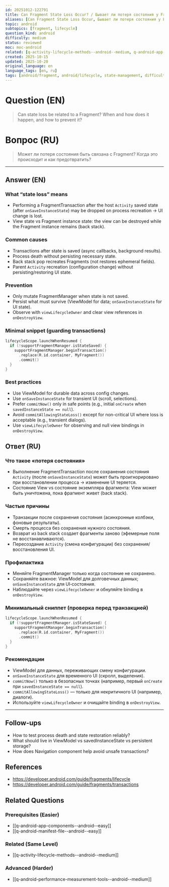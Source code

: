 ```yaml
---
id: 20251012-122791
title: Can Fragment State Loss Occur? / Бывает ли потеря состояния у Fragment
aliases: [Can Fragment State Loss Occur, Бывает ли потеря состояния у Fragment]
topic: android
subtopics: [fragment, lifecycle]
question_kind: android
difficulty: medium
status: reviewed
moc: moc-android
related: [q-activity-lifecycle-methods--android--medium, q-android-app-components--android--easy, q-android-manifest-file--android--easy]
created: 2025-10-15
updated: 2025-10-20
original_language: en
language_tags: [en, ru]
tags: [android/fragment, android/lifecycle, state-management, difficulty/medium]
---
```


# Question (EN)
> Can state loss be related to a Fragment? When and how does it happen, and how to prevent it?

# Вопрос (RU)
> Может ли потеря состояния быть связана с Fragment? Когда это происходит и как предотвратить?

---

## Answer (EN)

### What “state loss” means
- Performing a FragmentTransaction after the host `Activity` saved state (after `onSaveInstanceState`) may be dropped on process recreation → UI change is lost.
- View state vs Fragment instance state: the view can be destroyed while the Fragment instance remains (back stack).

### Common causes
- Transactions after state is saved (async callbacks, background results).
- Process death without persisting necessary state.
- Back stack pop recreates Fragments (not restores ephemeral fields).
- Parent `Activity` recreation (configuration change) without persisting/restoring UI state.

### Prevention
- Only mutate FragmentManager when state is not saved.
- Persist what must survive (ViewModel for data; `onSaveInstanceState` for UI state).
- Observe with `viewLifecycleOwner` and clear view references in `onDestroyView`.

### Minimal snippet (guarding transactions)
```kotlin
lifecycleScope.launchWhenResumed {
  if (!supportFragmentManager.isStateSaved) {
    supportFragmentManager.beginTransaction()
      .replace(R.id.container, MyFragment())
      .commit()
  }
}
```

### Best practices
- Use ViewModel for durable data across config changes.
- Use `onSaveInstanceState` for transient UI (scroll, selections).
- Prefer `commitNow()` only in safe points (e.g., initial `onCreate` when `savedInstanceState == null`).
- Avoid `commitAllowingStateLoss()` except for non-critical UI where loss is acceptable (e.g., transient dialogs).
- Use `viewLifecycleOwner` for observing and null view bindings in `onDestroyView`.

## Ответ (RU)

### Что такое «потеря состояния»
- Выполнение FragmentTransaction после сохранения состояния `Activity` (после `onSaveInstanceState`) может быть проигнорировано при восстановлении процесса → изменение UI теряется.
- Состояние View vs состояние экземпляра фрагмента: View может быть уничтожена, пока фрагмент живет (back stack).

### Частые причины
- Транзакции после сохранения состояния (асинхронные колбэки, фоновые результаты).
- Смерть процесса без сохранения нужного состояния.
- Возврат из back stack создает фрагменты заново (эфемерные поля не восстанавливаются).
- Пересоздание `Activity` (смена конфигурации) без сохранения/восстановления UI.

### Профилактика
- Меняйте FragmentManager только когда состояние не сохранено.
- Сохраняйте важное: ViewModel для долговечных данных; `onSaveInstanceState` для UI‑состояния.
- Наблюдайте через `viewLifecycleOwner` и обнуляйте binding в `onDestroyView`.

### Минимальный сниппет (проверка перед транзакцией)
```kotlin
lifecycleScope.launchWhenResumed {
  if (!supportFragmentManager.isStateSaved) {
    supportFragmentManager.beginTransaction()
      .replace(R.id.container, MyFragment())
      .commit()
  }
}
```

### Рекомендации
- ViewModel для данных, переживающих смену конфигурации.
- `onSaveInstanceState` для временного UI (скролл, выделения).
- `commitNow()` только в безопасных точках (например, первый `onCreate` при `savedInstanceState == null`).
- `commitAllowingStateLoss()` — только для некритичного UI (например, диалоги).
- Используйте `viewLifecycleOwner` и очищайте binding в `onDestroyView`.

---

## Follow-ups
- How to test process death and state restoration reliably?
- What should live in ViewModel vs savedInstanceState vs persistent storage?
- How does Navigation component help avoid unsafe transactions?

## References
- https://developer.android.com/guide/fragments/lifecycle
- https://developer.android.com/guide/fragments/transactions

## Related Questions

### Prerequisites (Easier)
- [[q-android-app-components--android--easy]]
- [[q-android-manifest-file--android--easy]]

### Related (Same Level)
- [[q-activity-lifecycle-methods--android--medium]]

### Advanced (Harder)
- [[q-android-performance-measurement-tools--android--medium]]
